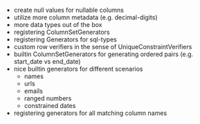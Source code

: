- create null values for nullable columns
- utilize more column metadata (e.g. decimal-digits)
- more data types out of the box
- registering ColumnSetGenerators
- registering Generators for sql-types
- custom row verifiers in the sense of UniqueConstraintVerifiers
- builtin ColumnSetGenerators for generating ordered pairs (e.g. start_date vs end_date)
- nice builtin generators for different scenarios
  - names
  - urls
  - emails
  - ranged numbers
  - constrained dates
- registering generators for all matching column names


